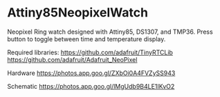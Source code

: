 # Attiny85NeopixelWatch
Neopixel Ring watch designed with Attiny85, DS1307, and TMP36. Press button to toggle between time and temperature display.

Required libraries:
https://github.com/adafruit/TinyRTCLib
https://github.com/adafruit/Adafruit_NeoPixel

Hardware
https://photos.app.goo.gl/ZXbOi0A4FVZySS943

Schematic
https://photos.app.goo.gl/lMgUdb9B4LE1IKvO2
